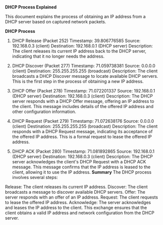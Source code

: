 **DHCP Process Explained**

This document explains the process of obtaining an IP address from a DHCP server based on captured network packets.



**DHCP Process**

1. DHCP Release (Packet 252)
Timestamp: 39.806776585
Source: 192.168.0.3 (client)
Destination: 192.168.0.1 (DHCP server)
Description:
The client releases its current IP address back to the DHCP server, indicating that it no longer needs the address.

3. DHCP Discover (Packet 277)
Timestamp: 71.059738381
Source: 0.0.0.0 (client)
Destination: 255.255.255.255 (broadcast)
Description:
The client broadcasts a DHCP Discover message to locate available DHCP servers. This is the first step in the process of obtaining a new IP address.

4. DHCP Offer (Packet 278)
Timestamp: 71.072201337
Source: 192.168.0.1 (DHCP server)
Destination: 192.168.0.3 (client)
Description:
The DHCP server responds with a DHCP Offer message, offering an IP address to the client. This message includes details of the offered IP address and other configuration information.
5. DHCP Request (Packet 279)
Timestamp: 71.072638176
Source: 0.0.0.0 (client)
Destination: 255.255.255.255 (broadcast)
Description:
The client responds with a DHCP Request message, indicating its acceptance of the offered IP address. This is a formal request to lease the offered IP address.
6. DHCP ACK (Packet 280)
Timestamp: 71.081892865
Source: 192.168.0.1 (DHCP server)
Destination: 192.168.0.3 (client)
Description:
The DHCP server acknowledges the client's DHCP Request with a DHCP ACK message. This message confirms that the IP address is leased to the client, allowing it to use the IP address.
**Summary**
The DHCP process involves several steps:

Release: The client releases its current IP address.
Discover: The client broadcasts a message to discover available DHCP servers.
Offer: The server responds with an offer of an IP address.
Request: The client requests to lease the offered IP address.
Acknowledge: The server acknowledges and leases the IP address to the client.
This exchange ensures that the client obtains a valid IP address and network configuration from the DHCP server.
